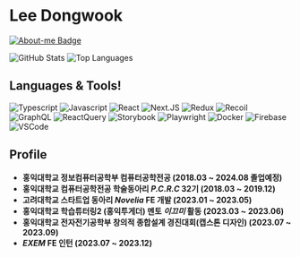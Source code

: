 # Lee Dongwook

[![About-me Badge](https://img.shields.io/badge/-About%20me-000000?style=flat-square)](https://lee-dongwook.github.io)

![GitHub Stats](https://github-readme-stats.vercel.app/api?username=Lee-Dongwook&theme=tokyonight)
![Top Languages](https://github-readme-stats.vercel.app/api/top-langs/?username=Lee-Dongwook&layout=compact&theme=tokyonight)



## Languages & Tools!
![Typescript](https://img.shields.io/badge/Typescript-0066CC?style=flat-square&logo=Typescript&logoColor=white)
![Javascript](https://img.shields.io/badge/Javascript-FFFF00?style=flat-square&logo=Javascript&logoColor=black) 
![React](https://img.shields.io/badge/React-0066CC?style=flat-square&logo=React&logoColor=white)
![Next.JS](https://img.shields.io/badge/Next-000000?style=flat-square&logo=Next.JS&logoColor=white)
![Redux](https://img.shields.io/badge/redux-8B00FF?style=flat-square&logo=redux&logoColor=white)
![Recoil](https://img.shields.io/badge/recoil-0000FF?style=flat-square&logo=recoil&logoColor=white)
![GraphQL](https://img.shields.io/badge/graphql-FFFFD0?style=flat-square&logo=graphql&logoColor=pink)
![ReactQuery](https://img.shields.io/badge/ReactQuery-FFFFFF?style=flat-square&logo=react-query&logoColor=black)
![Storybook](https://img.shields.io/badge/StoryBook-FF3399?style=flat-square&logo=Storybook&logoColor=white)
![Playwright](https://img.shields.io/badge/Playwright-000000?style=flat-square&logo=Playwright&logoColor=white)
![Docker](https://img.shields.io/badge/Docker-50bcdf?style=flat-square&logo=Docker&logoColor=white)
![Firebase](https://img.shields.io/badge/Firebase-FF7F00?style=flat-square&logo=Firebase&logoColor=white)
![VSCode](https://img.shields.io/badge/VSCode-67C8FF?style=flat-square&logo=VisualStudioCode&logoColor=white)

## Profile
- **홍익대학교 정보컴퓨터공학부 컴퓨터공학전공 (2018.03 ~ 2024.08 졸업예정)**
- **홍익대학교 컴퓨터공학전공 학술동아리 _P.C.R.C_ 32기 (2018.03 ~ 2019.12)**
- **고려대학교 스타트업 동아리 _Novelia_ FE 개발 (2023.01 ~ 2023.05)**
- **홍익대학교 학습튜터링2 (홍익투게더) 멘토 _이끄미_ 활동 (2023.03 ~ 2023.06)**
- **홍익대학교 전자전기공학부 창의적 종합설계 경진대회(캡스톤 디자인) (2023.07 ~ 2023.09)** 
- **_EXEM_ FE 인턴 (2023.07 ~ 2023.12)**

